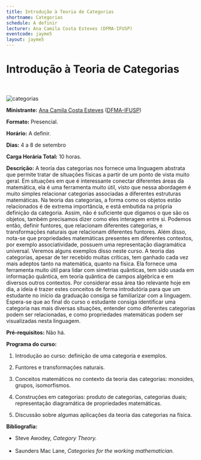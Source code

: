 ```yaml
---
title: Introdução à Teoria de Categorias
shortname: Categorias
schedule: A definir
lecturer: Ana Camila Costa Esteves (DFMA-IFUSP)
eventcode: jayme5
layout: jayme5
---
```

# Introdução à Teoria de Categorias <br><br>

![categorias](https://github.com/lambdadps/lambdadps.github.io/assets/83843721/fe01cb0b-6c90-430b-80b7-f85fb0c0a684)

**Ministrante:** [Ana Camila Costa Esteves](http://lattes.cnpq.br/1385770278771708) ([DFMA-IFUSP](https://portal.if.usp.br/fma/))

**Formato:** Presencial.

**Horário:** A definir.

**Dias:** 4 a 8 de setembro 

**Carga Horária Total:** 10 horas.

**Descrição:** A teoria das categorias nos fornece uma linguagem abstrata que permite tratar de situações físicas a partir de um ponto de vista muito geral. Em situações em que é interessante conectar diferentes áreas da matemática, ela é uma ferramenta muito útil, visto que nessa abordagem é muito simples relacionar categorias associadas a diferentes estruturas matemáticas. Na teoria das categorias, a forma como os objetos estão relacionados é de extrema importância, e está embutida na própria definição da categoria. Assim, não é suficiente que digamos o que são os objetos, também precisamos dizer como eles interagem entre si. Podemos então, definir funtores, que relacionam diferentes categorias, e transformações naturais que relacionam diferentes funtores. Além disso, nota-se que propriedades matemáticas presentes em diferentes contextos, por exemplo associatividade, possuem uma representação diagramática universal. Veremos alguns exemplos disso neste curso. A teoria das categorias, apesar de ter recebido muitas críticas, tem ganhado cada vez mais adeptos tanto na matemática, quanto na física. Ela fornece uma ferramenta muito útil para lidar com simetrias quânticas, tem sido usada em informação quântica, em teoria quântica de campos algébrica e em diversos outros contextos. Por considerar essa área tão relevante hoje em dia, a ideia é trazer estes conceitos de forma introdutória para que um estudante no início da graduação consiga se familiarizar com a linguagem. Espera-se que ao final do curso o estudante consiga identificar uma categoria nas mais diversas situações, entender como diferentes categorias podem ser relacionadas, e como propriedades matemáticas podem ser visualizadas nesta linguagem.

**Pré-requisitos:** Não há.

**Programa do curso:**

1. Introdução ao curso: definição de uma categoria e exemplos.

2. Funtores e transformações naturais.

3. Conceitos matemáticos no contexto da teoria das categorias: monoides, grupos, isomorfismos.

4. Construções em categorias: produto de categorias, categorias duais; representação diagramática de propriedades matemáticas.

5. Discussão sobre algumas aplicações da teoria das categorias na física.

**Bibliografia:**

<div style="text-align: justify">
 <ul>
  <li> Steve Awodey, <i>Category Theory.</i> </li> <br>
  <li> Saunders Mac Lane, <i>Categories for the working mathematician.</i> </li> <br>
 </ul>
</div>
 

